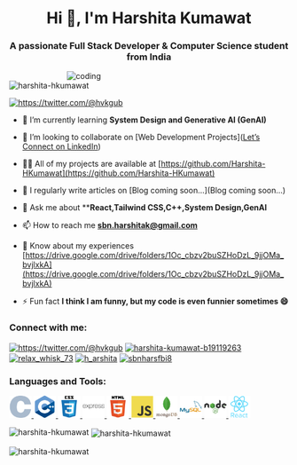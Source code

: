 <h1 align="center">Hi 👋, I'm Harshita Kumawat</h1>
<h3 align="center">A passionate Full Stack Developer & Computer Science student from India</h3>

<img align="right" alt="coding" width="400" src="https://mir-s3-cdn-cf.behance.net/project_modules/disp/601014116770475.6068beff4640a.gif">

<p align="left"> <img src="https://komarev.com/ghpvc/?username=harshita-hkumawat&label=Profile%20views&color=0e75b6&style=flat" alt="harshita-hkumawat" /> </p>

<p align="left"> <a href="https://twitter.com/https://twitter.com/@hvkgub" target="blank"><img src="https://img.shields.io/twitter/follow/https://twitter.com/@hvkgub?logo=twitter&style=for-the-badge" alt="https://twitter.com/@hvkgub" /></a> </p>

- 🌱 I’m currently learning **System Design and Generative AI (GenAI)**

- 👯 I’m looking to collaborate on [Web Development Projects]([Let’s Connect on LinkedIn](http://www.linkedin.com/in/harshita-kumawat-b19119263))

- 👨‍💻 All of my projects are available at [https://github.com/Harshita-HKumawat](https://github.com/Harshita-HKumawat)

- 📝 I regularly write articles on [Blog coming soon...](Blog coming soon...)

- 💬 Ask me about ****React,Tailwind CSS,C++,System Design,GenAI**

- 📫 How to reach me **sbn.harshitak@gmail.com**

- 📄 Know about my experiences [https://drive.google.com/drive/folders/1Oc_cbzv2buSZHoDzL_9jjOMa_bvjlxkA](https://drive.google.com/drive/folders/1Oc_cbzv2buSZHoDzL_9jjOMa_bvjlxkA)

- ⚡ Fun fact **I think I am funny, but my code is even funnier sometimes 😄**

<h3 align="left">Connect with me:</h3>
<p align="left">
<a href="https://twitter.com/https://twitter.com/@hvkgub" target="blank"><img align="center" src="https://raw.githubusercontent.com/rahuldkjain/github-profile-readme-generator/master/src/images/icons/Social/twitter.svg" alt="https://twitter.com/@hvkgub" height="30" width="40" /></a>
<a href="https://linkedin.com/in/harshita-kumawat-b19119263" target="blank"><img align="center" src="https://raw.githubusercontent.com/rahuldkjain/github-profile-readme-generator/master/src/images/icons/Social/linked-in-alt.svg" alt="harshita-kumawat-b19119263" height="30" width="40" /></a>
<a href="https://www.codechef.com/users/relax_whisk_73" target="blank"><img align="center" src="https://cdn.jsdelivr.net/npm/simple-icons@3.1.0/icons/codechef.svg" alt="relax_whisk_73" height="30" width="40" /></a>
<a href="https://www.leetcode.com/h_arshita" target="blank"><img align="center" src="https://raw.githubusercontent.com/rahuldkjain/github-profile-readme-generator/master/src/images/icons/Social/leet-code.svg" alt="h_arshita" height="30" width="40" /></a>
<a href="https://auth.geeksforgeeks.org/user/sbnharsfbi8" target="blank"><img align="center" src="https://raw.githubusercontent.com/rahuldkjain/github-profile-readme-generator/master/src/images/icons/Social/geeks-for-geeks.svg" alt="sbnharsfbi8" height="30" width="40" /></a>
</p>

<h3 align="left">Languages and Tools:</h3>
<p align="left"> <a href="https://www.cprogramming.com/" target="_blank" rel="noreferrer"> <img src="https://raw.githubusercontent.com/devicons/devicon/master/icons/c/c-original.svg" alt="c" width="40" height="40"/> </a> <a href="https://www.w3schools.com/cpp/" target="_blank" rel="noreferrer"> <img src="https://raw.githubusercontent.com/devicons/devicon/master/icons/cplusplus/cplusplus-original.svg" alt="cplusplus" width="40" height="40"/> </a> <a href="https://www.w3schools.com/css/" target="_blank" rel="noreferrer"> <img src="https://raw.githubusercontent.com/devicons/devicon/master/icons/css3/css3-original-wordmark.svg" alt="css3" width="40" height="40"/> </a> <a href="https://expressjs.com" target="_blank" rel="noreferrer"> <img src="https://raw.githubusercontent.com/devicons/devicon/master/icons/express/express-original-wordmark.svg" alt="express" width="40" height="40"/> </a> <a href="https://www.w3.org/html/" target="_blank" rel="noreferrer"> <img src="https://raw.githubusercontent.com/devicons/devicon/master/icons/html5/html5-original-wordmark.svg" alt="html5" width="40" height="40"/> </a> <a href="https://developer.mozilla.org/en-US/docs/Web/JavaScript" target="_blank" rel="noreferrer"> <img src="https://raw.githubusercontent.com/devicons/devicon/master/icons/javascript/javascript-original.svg" alt="javascript" width="40" height="40"/> </a> <a href="https://www.mongodb.com/" target="_blank" rel="noreferrer"> <img src="https://raw.githubusercontent.com/devicons/devicon/master/icons/mongodb/mongodb-original-wordmark.svg" alt="mongodb" width="40" height="40"/> </a> <a href="https://www.mysql.com/" target="_blank" rel="noreferrer"> <img src="https://raw.githubusercontent.com/devicons/devicon/master/icons/mysql/mysql-original-wordmark.svg" alt="mysql" width="40" height="40"/> </a> <a href="https://nodejs.org" target="_blank" rel="noreferrer"> <img src="https://raw.githubusercontent.com/devicons/devicon/master/icons/nodejs/nodejs-original-wordmark.svg" alt="nodejs" width="40" height="40"/> </a> <a href="https://reactjs.org/" target="_blank" rel="noreferrer"> <img src="https://raw.githubusercontent.com/devicons/devicon/master/icons/react/react-original-wordmark.svg" alt="react" width="40" height="40"/> </a> </p>

<p><img align="left" src="https://github-readme-stats.vercel.app/api/top-langs?username=harshita-hkumawat&show_icons=true&locale=en&layout=compact" alt="harshita-hkumawat" /></p>

<p>&nbsp;<img align="center" src="https://github-readme-stats.vercel.app/api?username=harshita-hkumawat&show_icons=true&locale=en" alt="harshita-hkumawat" /></p>

<p><img align="center" src="https://github-readme-streak-stats.herokuapp.com/?user=harshita-hkumawat&" alt="harshita-hkumawat" /></p>
